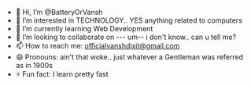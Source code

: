 - 👋 Hi, I’m @BatteryOrVansh
- 👀 I’m interested in TECHNOLOGY.. YES anything related to computers
- 🌱 I’m currently learning Web Development
- 💞️ I’m looking to collaborate on --- um-- i don't know.. can u tell me?
- 📫 How to reach me: officialvanshdixit@gmail.com
- 😄 Pronouns: ain't that woke.. just whatever a Gentleman was referred as in 1900s
- ⚡ Fun fact: I learn pretty fast

<!---
BatteryOrVansh/BatteryOrVansh is a ✨ special ✨ repository because its `README.md` (this file) appears on your GitHub profile.
You can click the Preview link to take a look at your changes.
--->

